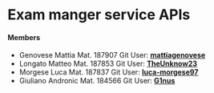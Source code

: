 # Exam manger service APIs
#### Members
- Genovese Mattia Mat. 187907 Git User: **[mattiagenovese](https://github.com/mattiagenovese)**
- Longato Matteo   Mat. 187853   Git User: **[TheUnknow23](https://github.com/TheUnknow23)**
- Morgese Luca	Mat. 187837	   Git User: **[luca-morgese97](https://github.com/luca-morgese97)**
- Giuliano Andronic Mat. 184566 Git User: **[G1nus](https://github.com/g1nus)**
